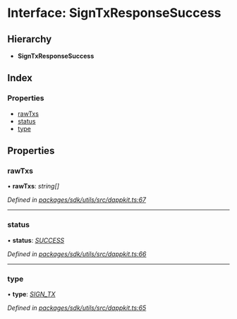# Interface: SignTxResponseSuccess

## Hierarchy

* **SignTxResponseSuccess**

## Index

### Properties

* [rawTxs](_packages_sdk_utils_src_dappkit_.signtxresponsesuccess.md#rawtxs)
* [status](_packages_sdk_utils_src_dappkit_.signtxresponsesuccess.md#status)
* [type](_packages_sdk_utils_src_dappkit_.signtxresponsesuccess.md#type)

## Properties

###  rawTxs

• **rawTxs**: *string[]*

*Defined in [packages/sdk/utils/src/dappkit.ts:67](https://github.com/celo-org/celo-monorepo/blob/master/packages/sdk/utils/src/dappkit.ts#L67)*

___

###  status

• **status**: *[SUCCESS](../enums/_packages_sdk_utils_src_dappkit_.dappkitresponsestatus.md#success)*

*Defined in [packages/sdk/utils/src/dappkit.ts:66](https://github.com/celo-org/celo-monorepo/blob/master/packages/sdk/utils/src/dappkit.ts#L66)*

___

###  type

• **type**: *[SIGN_TX](../enums/_packages_sdk_utils_src_dappkit_.dappkitrequesttypes.md#sign_tx)*

*Defined in [packages/sdk/utils/src/dappkit.ts:65](https://github.com/celo-org/celo-monorepo/blob/master/packages/sdk/utils/src/dappkit.ts#L65)*
